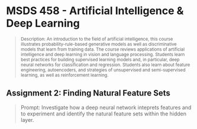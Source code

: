 # MSDS 458 - Artificial Intelligence & Deep Learning
><sup>Description: An introduction to the field of artificial intelligence, this course illustrates probability-rule-based generative models as well as discriminative models that learn from training data. The course reviews applications of artificial intelligence and deep learning in vision and language processing. Students learn best practices for building supervised learning models and, in particular, deep neural networks for classification and regression. Students also learn about feature engineering, autoencoders, and strategies of unsupervised and semi-supervised learning, as well as reinforcement learning. </sup>

## Assignment 2: Finding Natural Feature Sets
>Prompt: Investigate how a deep neural network inteprets features and to experiment and identify the natural feature sets within the hidden layer.
